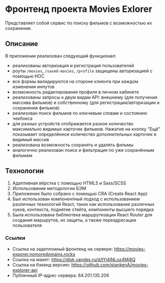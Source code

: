 # Фронтенд проекта Movies Exlorer 

Представляет собой сервис по поиску фильмов с возможностью их сохранения. 

## Описание 

В приложении реализован следующий функционал:
- реализованы авторизация и регистрация пользователей
- роуты `/movies`, `/saved-movies`, `/profile` защищены авторизацией с помощью HOC
- все формы валидируются на стороне клиента при каждом изменении инпутов
- возможность редактирования профиля в личном кабинете
- реализованы запросы к двум видам API: внешнему (для получения массива фильмов) и собственному (для регистрации/авторизации и сохранения фильмов)
- реализован поиск фильмов по ключевым словам и состоянию чекбокса
- для разных устройств отображается разное количество максимально видимых карточек фильмов. Нажатие на кнопку "Ещё" показывает определённое количество дополнительных карточек в видимый массив
- реализована возможность сохранять и удалять фильмы
- аналогично реализован поиск и фильтрация по уже сохранённым фильмам

## Технологии

1. Адаптивная вёрстка с помощью HTML5 и Sass/SCSS
2. Использование методологии БЭМ
3. Приложение было собрано с помощью CRA (Create React App)
4. Был использован компонентный подход с использованием различных технологий React, таких как использование различных хуков, контекста, поднятие стейта, компоненты высшего порядка
5. Была использована библиотека маршрутизации React Router для создания маршрутов, их защиты, а также переадресации пользователя


### Ссылки

- Ссылка на задеплоиный фронтенд на сервере: https://movies-exporer.nomoredomains.rocks
- Ссылка на макет: https://disk.yandex.ru/d/tYi4iNLoz4Mj8Q
- Ссылка на бэкенд версию: https://github.com/stankenA/movies-explorer-api
- Публичный IP-адрес сервера: 84.201.135.206
